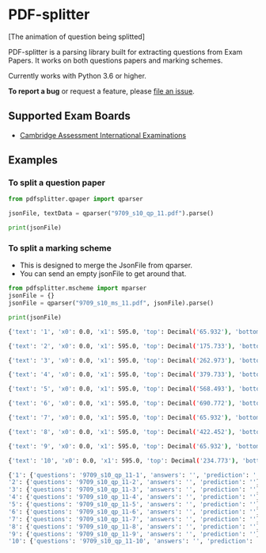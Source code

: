 # PDF-splitter

[The animation of question being splitted]

PDF-splitter is a parsing library built for extracting questions from Exam Papers. 
It works on both questions papers and marking schemes.

Currently works with Python 3.6 or higher.

__To report a bug__ or request a feature, please [file an issue](https://github.com/ManishGotame/PDF-splitter/issues/new/choose).


## Supported Exam Boards
- [Cambridge Assessment International Examinations](https://www.cambridgeinternational.org/)

## 

## Examples

### To split a question paper

```python
from pdfsplitter.qpaper import qparser

jsonFile, textData = qparser("9709_s10_qp_11.pdf").parse()

print(jsonFile)
```

### To split a marking scheme
  - This is designed to merge the JsonFile from qparser.
  - You can send an empty jsonFile to get around that.

```python
from pdfsplitter.mscheme import mparser
jsonFile = {}
jsonFile = qparser("9709_s10_ms_11.pdf", jsonFile).parse()

print(jsonFile)
```
```sh
{'text': '1', 'x0': 0.0, 'x1': 595.0, 'top': Decimal('65.932'), 'bottom': Decimal('170.733'), 'upright': True, 'direction': 1, 'fontname': 'HVQXXC+Times-Bold', 'page_number': 2, 'more': []}

{'text': '2', 'x0': 0.0, 'x1': 595.0, 'top': Decimal('175.733'), 'bottom': Decimal('257.973'), 'upright': True, 'direction': 1, 'fontname': 'HVQXXC+Times-Bold', 'page_number': 2, 'more': []}

{'text': '3', 'x0': 0.0, 'x1': 595.0, 'top': Decimal('262.973'), 'bottom': Decimal('374.733'), 'upright': True, 'direction': 1, 'fontname': 'HVQXXC+Times-Bold', 'page_number': 2, 'more': []}

{'text': '4', 'x0': 0.0, 'x1': 595.0, 'top': Decimal('379.733'), 'bottom': Decimal('563.493'), 'upright': True, 'direction': 1, 'fontname': 'HVQXXC+Times-Bold', 'page_number': 2, 'more': []}

{'text': '5', 'x0': 0.0, 'x1': 595.0, 'top': Decimal('568.493'), 'bottom': Decimal('685.772'), 'upright': True, 'direction': 1, 'fontname': 'HVQXXC+Times-Bold', 'page_number': 2, 'more': []}

{'text': '6', 'x0': 0.0, 'x1': 595.0, 'top': Decimal('690.772'), 'bottom': 837.0, 'upright': True, 'direction': 1, 'fontname': 'HVQXXC+Times-Bold', 'page_number': 2, 'more': []}

{'text': '7', 'x0': 0.0, 'x1': 595.0, 'top': Decimal('65.932'), 'bottom': Decimal('417.452'), 'upright': True, 'direction': 1, 'fontname': 'HVQXXC+Times-Bold', 'page_number': 3, 'more': []}

{'text': '8', 'x0': 0.0, 'x1': 595.0, 'top': Decimal('422.452'), 'bottom': 837.0, 'upright': True, 'direction': 1, 'fontname': 'HVQXXC+Times-Bold', 'page_number': 3, 'more': []}

{'text': '9', 'x0': 0.0, 'x1': 595.0, 'top': Decimal('65.932'), 'bottom': Decimal('229.773'), 'upright': True, 'direction': 1, 'fontname': 'HVQXXC+Times-Bold', 'page_number': 4, 'more': []}

{'text': '10', 'x0': 0.0, 'x1': 595.0, 'top': Decimal('234.773'), 'bottom': 707.0, 'upright': True, 'direction': 1, 'fontname': 'HVQXXC+Times-Bold', 'page_number': 4, 'more': []}
```


```sh
{'1': {'questions': '9709_s10_qp_11-1', 'answers': '', 'prediction': ''}, 
'2': {'questions': '9709_s10_qp_11-2', 'answers': '', 'prediction': ''}, 
'3': {'questions': '9709_s10_qp_11-3', 'answers': '', 'prediction': ''}, 
'4': {'questions': '9709_s10_qp_11-4', 'answers': '', 'prediction': ''}, 
'5': {'questions': '9709_s10_qp_11-5', 'answers': '', 'prediction': ''}, 
'6': {'questions': '9709_s10_qp_11-6', 'answers': '', 'prediction': ''}, 
'7': {'questions': '9709_s10_qp_11-7', 'answers': '', 'prediction': ''}, 
'8': {'questions': '9709_s10_qp_11-8', 'answers': '', 'prediction': ''}, 
'9': {'questions': '9709_s10_qp_11-9', 'answers': '', 'prediction': ''}, 
'10': {'questions': '9709_s10_qp_11-10', 'answers': '', 'prediction': ''}}
```





